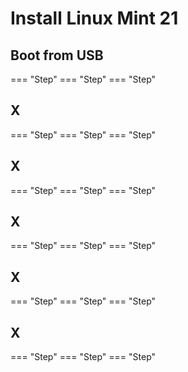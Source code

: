 # Install Linux Mint 21

## Boot from USB
=== "Step"
=== "Step"
=== "Step"

## X
=== "Step"
=== "Step"
=== "Step"

## X
=== "Step"
=== "Step"
=== "Step"

## X
=== "Step"
=== "Step"
=== "Step"

## X
=== "Step"
=== "Step"
=== "Step"

## X
=== "Step"
=== "Step"
=== "Step"